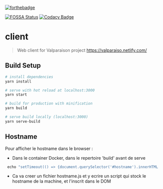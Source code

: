 [![forthebadge](https://forthebadge.com/images/badges/powered-by-electricity.svg)](https://forthebadge.com)

[![FOSSA Status](https://app.fossa.io/api/projects/git%2Bgithub.com%2FOrt-Maximax%2Flpp-valparaiso-front.svg?type=shield)](https://app.fossa.io/projects/git%2Bgithub.com%2FOrt-Maximax%2Flpp-valparaiso-front?ref=badge_shield) [![Codacy Badge](https://api.codacy.com/project/badge/Grade/add09b5c9e3b4e03a6fdd9a5ec02c072)](https://www.codacy.com/app/EISAWESOME/lpp-valparaiso-front?utm_source=github.com&amp;utm_medium=referral&amp;utm_content=Ort-Maximax/lpp-valparaiso-front&amp;utm_campaign=Badge_Grade)

# client

> Web client for Valparaison project
> https://valparaiso.netlify.com/

## Build Setup

``` bash
# install dependencies
yarn install

# serve with hot reload at localhost:3000
yarn start

# build for production with minification
yarn build

# serve build locally (localhost:3000)
yarn serve-build

```

## Hostname

Pour afficher le hostname dans le browser :
- Dans le container Docker, dans le repertoire 'build' avant de serve 
``` javascript
 echo "setTimeout(() => {document.querySelector('#hostname').innerHTML = '`hostname`';}, 300);" > ./hostname.js 
```
- Ca va creer un fichier hostname.js et y ecrire un script qui stock le hostname de la machine, et l'inscrit dans le DOM




